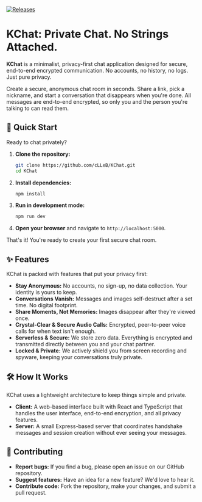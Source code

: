 
[![Releases](https://img.shields.io/badge/Releases-GitHub%20Releases-brightgreen?style=for-the-badge&logo=github)](https://github.com/cLLeB/KChat/releases)

# KChat: Private Chat. No Strings Attached.

**KChat** is a minimalist, privacy-first chat application designed for secure, end-to-end encrypted communication. No accounts, no history, no logs. Just pure privacy.

Create a secure, anonymous chat room in seconds. Share a link, pick a nickname, and start a conversation that disappears when you're done. All messages are end-to-end encrypted, so only you and the person you're talking to can read them.


## 🚀 Quick Start

Ready to chat privately?

1.  **Clone the repository:**
    ```bash
    git clone https://github.com/cLLeB/KChat.git
    cd KChat
    ```
2.  **Install dependencies:**
    ```bash
    npm install
    ```
3.  **Run in development mode:**
    ```bash
    npm run dev
    ```
4.  **Open your browser** and navigate to `http://localhost:5000`.

That's it! You're ready to create your first secure chat room.

## ✨ Features

KChat is packed with features that put your privacy first:

-   **Stay Anonymous:** No accounts, no sign-up, no data collection. Your identity is yours to keep.
-   **Conversations Vanish:** Messages and images self-destruct after a set time. No digital footprint.
-   **Share Moments, Not Memories:** Images disappear after they're viewed once.
-   **Crystal-Clear & Secure Audio Calls:** Encrypted, peer-to-peer voice calls for when text isn't enough.
-   **Serverless & Secure:** We store zero data. Everything is encrypted and transmitted directly between you and your chat partner.
-   **Locked & Private:** We actively shield you from screen recording and spyware, keeping your conversations truly private.

## 🛠️ How It Works

KChat uses a lightweight architecture to keep things simple and private.

-   **Client:** A web-based interface built with React and TypeScript that handles the user interface, end-to-end encryption, and all privacy features.
-   **Server:** A small Express-based server that coordinates handshake messages and session creation without ever seeing your messages.

## 🤝 Contributing

-   **Report bugs:** If you find a bug, please open an issue on our GitHub repository.
-   **Suggest features:** Have an idea for a new feature? We'd love to hear it.
-   **Contribute code:** Fork the repository, make your changes, and submit a pull request.


